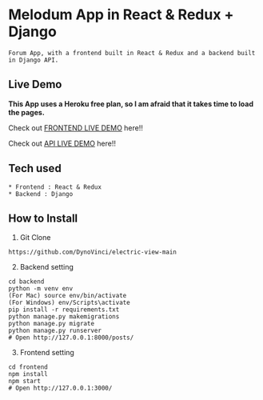 # Melodum App in React & Redux + Django

```
Forum App, with a frontend built in React & Redux and a backend built in Django API.
```

## Live Demo

**This App uses a Heroku free plan, so I am afraid that it takes time to load the pages.**

Check out [FRONTEND LIVE DEMO](https://frontend-melodum.herokuapp.com/) here!!

Check out [API LIVE DEMO](https://backend-melodum.herokuapp.com/) here!!

## Tech used

```
* Frontend : React & Redux
* Backend : Django
```

## How to Install

1. Git Clone

```
https://github.com/DynoVinci/electric-view-main
```

2. Backend setting

```
cd backend
python -m venv env
(For Mac) source env/bin/activate
(For Windows) env/Scripts\activate
pip install -r requirements.txt
python manage.py makemigrations
python manage.py migrate
python manage.py runserver
# Open http://127.0.0.1:8000/posts/
```

3. Frontend setting

```
cd frontend
npm install
npm start
# Open http://127.0.0.1:3000/
```
